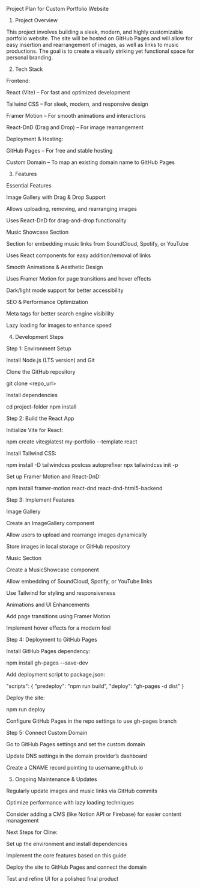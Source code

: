 Project Plan for Custom Portfolio Website

1. Project Overview

This project involves building a sleek, modern, and highly customizable portfolio website. The site will be hosted on GitHub Pages and will allow for easy insertion and rearrangement of images, as well as links to music productions. The goal is to create a visually striking yet functional space for personal branding.

2. Tech Stack

Frontend:

React (Vite) – For fast and optimized development

Tailwind CSS – For sleek, modern, and responsive design

Framer Motion – For smooth animations and interactions

React-DnD (Drag and Drop) – For image rearrangement

Deployment & Hosting:

GitHub Pages – For free and stable hosting

Custom Domain – To map an existing domain name to GitHub Pages

3. Features

Essential Features

Image Gallery with Drag & Drop Support

Allows uploading, removing, and rearranging images

Uses React-DnD for drag-and-drop functionality

Music Showcase Section

Section for embedding music links from SoundCloud, Spotify, or YouTube

Uses React components for easy addition/removal of links

Smooth Animations & Aesthetic Design

Uses Framer Motion for page transitions and hover effects

Dark/light mode support for better accessibility

SEO & Performance Optimization

Meta tags for better search engine visibility

Lazy loading for images to enhance speed

4. Development Steps

Step 1: Environment Setup

Install Node.js (LTS version) and Git

Clone the GitHub repository

git clone <repo_url>

Install dependencies

cd project-folder
npm install

Step 2: Build the React App

Initialize Vite for React:

npm create vite@latest my-portfolio --template react

Install Tailwind CSS:

npm install -D tailwindcss postcss autoprefixer
npx tailwindcss init -p

Set up Framer Motion and React-DnD:

npm install framer-motion react-dnd react-dnd-html5-backend

Step 3: Implement Features

Image Gallery

Create an ImageGallery component

Allow users to upload and rearrange images dynamically

Store images in local storage or GitHub repository

Music Section

Create a MusicShowcase component

Allow embedding of SoundCloud, Spotify, or YouTube links

Use Tailwind for styling and responsiveness

Animations and UI Enhancements

Add page transitions using Framer Motion

Implement hover effects for a modern feel

Step 4: Deployment to GitHub Pages

Install GitHub Pages dependency:

npm install gh-pages --save-dev

Add deployment script to package.json:

"scripts": {
  "predeploy": "npm run build",
  "deploy": "gh-pages -d dist"
}

Deploy the site:

npm run deploy

Configure GitHub Pages in the repo settings to use gh-pages branch

Step 5: Connect Custom Domain

Go to GitHub Pages settings and set the custom domain

Update DNS settings in the domain provider’s dashboard

Create a CNAME record pointing to username.github.io

5. Ongoing Maintenance & Updates

Regularly update images and music links via GitHub commits

Optimize performance with lazy loading techniques

Consider adding a CMS (like Notion API or Firebase) for easier content management

Next Steps for Cline:

Set up the environment and install dependencies

Implement the core features based on this guide

Deploy the site to GitHub Pages and connect the domain

Test and refine UI for a polished final product